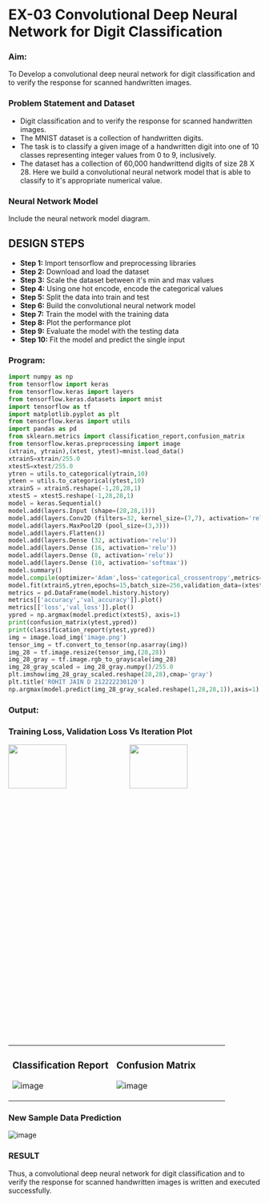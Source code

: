 # EX-03 Convolutional Deep Neural Network for Digit Classification

### Aim:
To Develop a convolutional deep neural network for digit classification and to verify the response for scanned handwritten images.

### Problem Statement and Dataset

- Digit classification and to verify the response for scanned handwritten images.
- The MNIST dataset is a collection of handwritten digits.
- The task is to classify a given image of a handwritten digit into one of 10 classes representing integer values from 0 to 9, inclusively.
- The dataset has a collection of 60,000 handwrittend digits of size 28 X 28. Here we build a convolutional neural network model that is able to classify to it's appropriate numerical value.

### Neural Network Model

Include the neural network model diagram.

## DESIGN STEPS
- **Step 1:** Import tensorflow and preprocessing libraries
- **Step 2:** Download and load the dataset
- **Step 3:** Scale the dataset between it's min and max values
- **Step 4:** Using one hot encode, encode the categorical values
- **Step 5:** Split the data into train and test
- **Step 6:** Build the convolutional neural network model
- **Step 7:** Train the model with the training data
- **Step 8:** Plot the performance plot
- **Step 9:** Evaluate the model with the testing data
- **Step 10:** Fit the model and predict the single input
### Program:
```Python
import numpy as np
from tensorflow import keras
from tensorflow.keras import layers
from tensorflow.keras.datasets import mnist
import tensorflow as tf
import matplotlib.pyplot as plt
from tensorflow.keras import utils
import pandas as pd
from sklearn.metrics import classification_report,confusion_matrix
from tensorflow.keras.preprocessing import image
(xtrain, ytrain),(xtest, ytest)=mnist.load_data()
xtrainS=xtrain/255.0
xtestS=xtest/255.0
ytren = utils.to_categorical(ytrain,10)
yteen = utils.to_categorical(ytest,10)
xtrainS = xtrainS.reshape(-1,28,28,1)
xtestS = xtestS.reshape(-1,28,28,1)
model = keras.Sequential()
model.add(layers.Input (shape=(28,28,1)))
model.add(layers.Conv2D (filters=32, kernel_size=(7,7), activation='relu'))
model.add(layers.MaxPool2D (pool_size=(3,3)))
model.add(layers.Flatten())
model.add(layers.Dense (32, activation='relu'))
model.add(layers.Dense (16, activation='relu'))
model.add(layers.Dense (8, activation='relu'))
model.add(layers.Dense (10, activation='softmax'))
model.summary()
model.compile(optimizer='Adam',loss='categorical_crossentropy',metrics=['accuracy'])
model.fit(xtrainS,ytren,epochs=15,batch_size=256,validation_data=(xtestS,yteen))
metrics = pd.DataFrame(model.history.history)
metrics[['accuracy','val_accuracy']].plot()
metrics[['loss','val_loss']].plot()
ypred = np.argmax(model.predict(xtestS), axis=1)
print(confusion_matrix(ytest,ypred))
print(classification_report(ytest,ypred))
img = image.load_img('image.png')
tensor_img = tf.convert_to_tensor(np.asarray(img))
img_28 = tf.image.resize(tensor_img,(28,28))
img_28_gray = tf.image.rgb_to_grayscale(img_28)
img_28_gray_scaled = img_28_gray.numpy()/255.0
plt.imshow(img_28_gray_scaled.reshape(28,28),cmap='gray')
plt.title('ROHIT JAIN D 212222230120')
np.argmax(model.predict(img_28_gray_scaled.reshape(1,28,28,1)),axis=1)
```
### Output:

### Training Loss, Validation Loss Vs Iteration Plot

<img height=15% width=48% src="https://github.com/user-attachments/assets/5431bfaa-1667-4f18-a6b3-6c2edddbadee"><img height=15% width=48% src="https://github.com/user-attachments/assets/52a0cef9-d003-45d6-8fc8-191b2a860242">


<table>
<tr>
<td width=48%>
  
### Classification Report
![image](https://github.com/user-attachments/assets/8cd77ce6-26a2-48da-ac20-f9f637518bf3)
</td> 
<td valign=top>

### Confusion Matrix
![image](https://github.com/user-attachments/assets/51f3cea9-2d97-49bb-9423-c4103ec16373)</td>
</tr> 
</table>


### New Sample Data Prediction

![image](https://github.com/user-attachments/assets/454f1f51-75a3-4be5-9ab8-5e65a628b160)


### RESULT
Thus, a convolutional deep neural network for digit classification and to verify the response for scanned handwritten images is written and executed successfully.
